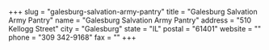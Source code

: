 +++
slug = "galesburg-salvation-army-pantry"
title = "Galesburg Salvation Army Pantry"
name = "Galesburg Salvation Army Pantry"
address = "510 Kellogg Street"
city = "Galesburg"
state = "IL"
postal = "61401"
website = ""
phone = "309 342-9168"
fax = ""
+++
